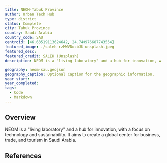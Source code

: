 ```yaml
---
title: NEOM-Tabuk Province
author: Urban Tech Hub
type: district
status: Complete
city: Tabuk Province
country: Saudi Arabia
country_code: SAU
centroid: [46.63519113624642, 24.740976687743554]
featured_image: ./saleh-rzMWVDocbJU-unsplash.jpeg
featured_desc:
featured_credit: SALEH (Unsplash)
description: NEOM is a "living laboratory" and a hub for innovation, with a focus on technology and sustainability. It aims to create a global center for business, trade, and tourism in Saudi Arabia.

geography: neom-sau.geojson
geography_caption: Optional Caption for the geographic information.
year_start:
year_completed:
tags:
  - Code
  - Markdown
---
```


## Overview

NEOM is a "living laboratory" and a hub for innovation, with a focus on technology and sustainability. It aims to create a global center for business, trade, and tourism in Saudi Arabia.

## References
